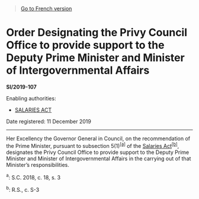 > [Go to French version](/fr/Règlements/Textes%20réglementaires/2019/107.md)

# Order Designating the Privy Council Office to provide support to the Deputy Prime Minister and Minister of Intergovernmental Affairs

**SI/2019-107**

Enabling authorities: 
- [SALARIES ACT](/en/Acts/Revised%20Statutes%20of%20Canada/S/S-3.md)

Date registered: 11 December 2019

----------

Her Excellency the Governor General in Council, on the recommendation of the Prime Minister, pursuant to subsection 5(1)<sup><a href='#fn_81000-3-1634-E_hq_22309'>[a]</a></sup> of the [Salaries Act](/en/Acts/Revised%20Statutes%20of%20Canada/S/S-3.md)<sup><a href='#fn_81000-3-1634-E_hq_22310'>[b]</a></sup>, designates the Privy Council Office to provide support to the Deputy Prime Minister and Minister of Intergovernmental Affairs in the carrying out of that Minister’s responsibilities.

<a name='fn_81000-3-1634-E_hq_22309'><sup>a</sup></a>: S.C. 2018, c. 18, s. 3<br />

<a name='fn_81000-3-1634-E_hq_22310'><sup>b</sup></a>: R.S., c. S-3<br />


